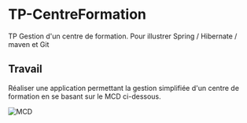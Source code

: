 TP-CentreFormation
==================

TP Gestion d'un centre de formation. Pour illustrer Spring / Hibernate / maven et Git

## Travail

Réaliser une application permettant la gestion simplifiée d'un centre de formation en se basant sur le MCD ci-dessous. 

![MCD](https://github.com/Treeptik/TP-CentreFormation/blob/master/MCD-CentreFormation.png "MCD")
